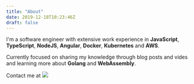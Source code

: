 ```yaml
---
title: "About"
date: 2019-12-18T10:23:46Z
draft: false
---
```


I'm a software engineer with extensive work experience in **JavaScript**, **TypeScript**, **NodeJS**, **Angular**, **Docker**, **Kubernetes** and **AWS**.

Currently focused on sharing my knowledge through blog posts and vides and learning more about **Golang** and **WebAssembly**.

Contact me at ![](../img/email.png)